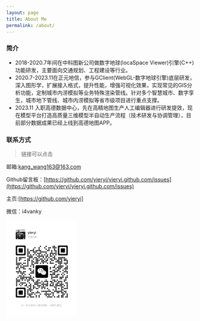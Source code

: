 ```yaml
---
layout: page
title: About Me
permalink: /about/
---
```


### 简介


- 2018-2020.7年间在中科图新公司做数字地球(locaSpace Viewer)引擎(C++)功能研发，主要面向交通规划、工程建设等行业。
- 2020.7-2023.11在正元地信，参与GClient(WebGL-数字地球引擎)底层研发，深入图形学，扩展接入格式，提升性能，增强可视化效果，实现常见的GIS分析功能，定制城市内涝模拟等业务特殊渲染管线。针对多个智慧城市、数字孪生，城市地下管线、城市内涝模拟等省市级项目进行重点支撑。
- 2023.11 入职高德数据中心，先在高精地图生产人工编辑器进行研发提效，现在模型平台打造高质量三维模型半自动生产流程（技术研发与协调管理），目前部分数据成果已经上线到高德地图APP。



### 联系方式

> 链接可以点击

邮箱:[kang_wang163@163.com](mailto:kang_wang163@163.com)

Github留言板：[https://github.com/yieryi/yieryi.github.com/issues](https://github.com/yieryi/yieryi.github.com/issues)

主页:[https://github.com/yieryi]

微信：i4vanky

<img src="../assets/images/wechat.jpg" alt="wechat" style="zoom:25%;" />